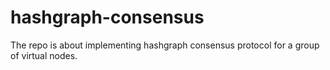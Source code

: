 # hashgraph-consensus
The repo is about implementing hashgraph consensus protocol for a group of virtual nodes.
